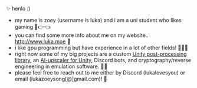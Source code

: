 ✨ henlo :)
<br>
- my name is zoey (username is luka) and i am a uni student who likes gaming 🥺👉👈
- you can find some more info about me on my website.. http://www.luka.moe 🌙
- i like gpu programming but have experience in a lot of other fields! 👩🏼‍💻
- right now some of my big projects are a custom [Unity post-processing library](www.luka.moe/june), an [AI-upscaler for Unity](https://luka.moe/magicbounce), Discord bots, and cryptography/reverse engineering in emulation software. 🏄‍♀️
- please feel free to reach out to me either by Discord (lukalovesyou) or email (lukazoeysong[@]gmail.com)! 🥂
